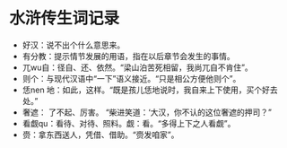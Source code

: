 # 水浒传生词记录

- 好汉：说不出个什么意思来。
- 有分教：提示情节发展的用语，指在以后章节会发生的事情。
- 兀wu自：径自、还、依然。“梁山泊苦死相留，我尚兀自不肯住”。
- 则个：与现代汉语中“一下”语义接近。“只是相公方便他则个”。
- 恁nen 地：如此，这样。“既是孩儿恁地说时，我自来上下使用，买个好去处。”
- 奢遮： 了不起、厉害。 “柴进笑道：‘大汉，你不认的这位奢遮的押司？”
- 看觑qu：看待、对待、照料。觑：看。“多得上下之人看觑”。
- 赍：拿东西送人，凭借、借助。“赍发咱家”。

